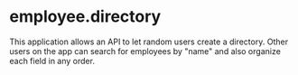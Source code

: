 # employee.directory
This application allows an API to let random users create a directory. Other users on the app can search for employees by "name" and also organize each field in any order.
